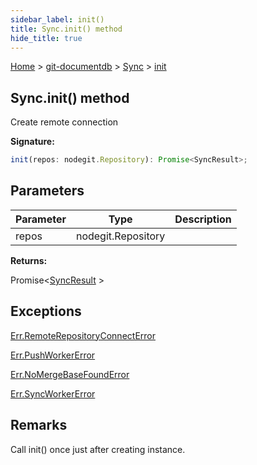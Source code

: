 ```yaml
---
sidebar_label: init()
title: Sync.init() method
hide_title: true
---
```


[Home](./index.md) &gt; [git-documentdb](./git-documentdb.md) &gt; [Sync](./git-documentdb.sync.md) &gt; [init](./git-documentdb.sync.init.md)

## Sync.init() method

Create remote connection

<b>Signature:</b>

```typescript
init(repos: nodegit.Repository): Promise<SyncResult>;
```

## Parameters

|  Parameter | Type | Description |
|  --- | --- | --- |
|  repos | nodegit.Repository |  |

<b>Returns:</b>

Promise&lt;[SyncResult](./git-documentdb.syncresult.md) &gt;

## Exceptions

[Err.RemoteRepositoryConnectError](./git-documentdb.err.remoterepositoryconnecterror.md)

[Err.PushWorkerError](./git-documentdb.err.pushworkererror.md)

[Err.NoMergeBaseFoundError](./git-documentdb.err.nomergebasefounderror.md)

[Err.SyncWorkerError](./git-documentdb.err.syncworkererror.md)

## Remarks

Call init() once just after creating instance.

